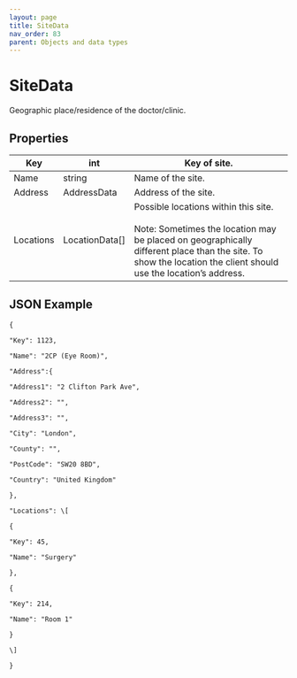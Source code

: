 ```yaml
---
layout: page
title: SiteData
nav_order: 83
parent: Objects and data types
---
```


# SiteDataGeographic place/residence of the doctor/clinic.## Properties| Key | int | Key of site. || --- | --- | --- || Name | string | Name of the site. || Address | AddressData | Address of the site. || Locations | LocationData\[\] | Possible locations within this site.<br><br>Note: Sometimes the location may be placed on geographically different place than the site. To show the location the client should use the location’s address. |## JSON Example```{"Key": 1123,"Name": "2CP (Eye Room)","Address":{"Address1": "2 Clifton Park Ave","Address2": "","Address3": "","City": "London","County": "","PostCode": "SW20 8BD","Country": "United Kingdom"},"Locations": \[{"Key": 45,"Name": "Surgery"},{"Key": 214,"Name": "Room 1"}\]}```